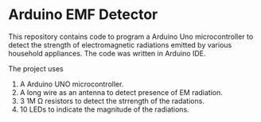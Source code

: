 # Arduino EMF Detector 

This repository contains code to program a Arduino Uno microcontroller to detect the strength of electromagnetic radiations emitted by various household appliances. The code was written in Arduino IDE.

The project uses 
1. A Arduino UNO microcontroller.
2. A long wire as an antenna to detect presence of EM radiation.
3. 3 1M Ω resistors to detect the strrength of the radations.
4. 10 LEDs to indicate the magnitude of the radiations. 
